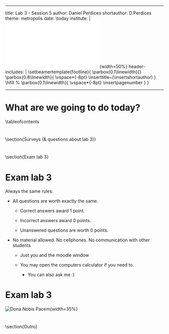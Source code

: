 
---
title: Lab 3 - Session 5
author: Daniel Perdices
shortauthor: D.Perdices
theme: metropolis
date: \today
institute: |
 ![](extra_resources/marcaUAM.pdf){width=50%}
header-includes: |
    \setbeamertemplate{footline}{
        \parbox{0.1\linewidth}{}
        \parbox{0.8\linewidth}{
            \vspace*{-8pt} \inserttitle~(\insertshortauthor)
        }
        \hfill %
        \parbox{0.1\linewidth}{
            \vspace*{-8pt} \insertpagenumber
        }
    }

---

# What are we going to do today?
\tableofcontents

# 
\section{Surveys (\& questions about lab 3)}

#
\section{Exam lab 3}

# Exam lab 3

Always the same rules:

- All questions are worth exactly the same.

    - Correct answers award 1 point.

    - Incorrect answers award 0 points.

    - Unanswered questions are worth 0 points.

- No material allowed. No cellphones. No communication with other students

    - Just you and the moodle window

    - You may open the computers calculator if you need to.

        - You can also ask me :)

#  Exam lab 3
![Dona Nobis Pacem](https://i.pinimg.com/originals/b8/35/db/b835db25219d4b711558fc3d1e58034e.jpg){width=35%}

#
\section{Outro}
